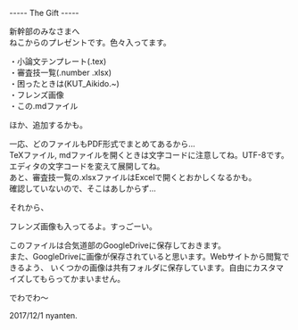 ----- The Gift -----

新幹部のみなさまへ  
ねこからのプレゼントです。色々入ってます。  

・小論文テンプレート(.tex)  
・審査技一覧(.number .xlsx)  
・困ったときは(KUT_Aikido.~)  
・フレンズ画像  
・この.mdファイル  

ほか、追加するかも。

一応、どのファイルもPDF形式でまとめてあるから...  
TeXファイル, mdファイルを開くときは文字コードに注意してね。UTF-8です。  
エディタの文字コードを変えて展開してね。  
あと、審査技一覧の.xlsxファイルはExcelで開くとおかしくなるかも。  
確認していないので、そこはあしからず...  

それから、

フレンズ画像も入ってるよ。すっごーい。

このファイルは合気道部のGoogleDriveに保存しておきます。  
また、GoogleDriveに画像が保存されていると思います。Webサイトから閲覧できるよう、
いくつかの画像は共有フォルダに保存しています。自由にカスタマイズしてもらってかまいません。

でわでわ〜

2017/12/1 nyanten.